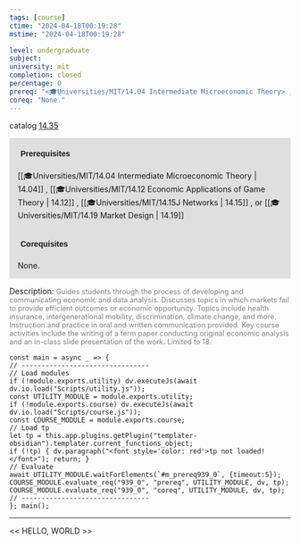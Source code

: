 ```yaml
---
tags: [course]
ctime: "2024-04-18T00:19:28"
mstime: "2024-04-18T00:19:28"

level: undergraduate
subject: 
university: mit
completion: closed
percentage: 0
prereq: "<🎓Universities/MIT/14.04 Intermediate Microeconomic Theory> , <🎓Universities/MIT/14.12 Economic Applications of Game Theory> , <🎓Universities/MIT/14.15J Networks> , or <🎓Universities/MIT/14.19 Market Design>"
coreq: "None."
---
```


catalog [14.35](http://student.mit.edu/catalog/m14a.html#14.35)

<span style="display: block; padding: 15px; background-color: rgb(100, 100, 100, 0.2);"><font id="m_prereq939_0" style="display: block; font-family: Arial, sans-serif; font-weight: bold; padding: 5px">Prerequisites</font><br><span id="prereq939_0">[[🎓Universities/MIT/14.04 Intermediate Microeconomic Theory | 14.04]] , [[🎓Universities/MIT/14.12 Economic Applications of Game Theory | 14.12]] , [[🎓Universities/MIT/14.15J Networks | 14.15]] , or [[🎓Universities/MIT/14.19 Market Design | 14.19]]</span></span>
<span style="display: block; padding: 15px; background-color: rgb(100, 100, 100, 0.2);"><font id="m_coreq939_0" style="display: block; font-family: Arial, sans-serif; font-weight: bold; padding: 5px">Corequisites</font><br><span id="coreq939_0">None.</span></span>

<font style="">Description:</font>
<font style="color: grey; font-size: 0.8rem;">Guides students through the process of developing and communicating economic and data analysis. Discusses topics in which markets fail to provide efficient outcomes or economic opportunity. Topics include health insurance, intergenerational mobility, discrimination, climate change, and more. Instruction and practice in oral and written communication provided. Key course activities include the writing of a term paper conducting original economic analysis and an in-class slide presentation of the work. Limited to 18.</font>

```dataviewjs
const main = async _ => {
// --------------------------------
// Load modules
if (!module.exports.utility) dv.executeJs(await dv.io.load("Scripts/utility.js"));
const UTILITY_MODULE = module.exports.utility;
if (!module.exports.course) dv.executeJs(await dv.io.load("Scripts/course.js"));
const COURSE_MODULE = module.exports.course;
// Load tp
let tp = this.app.plugins.getPlugin("templater-obsidian").templater.current_functions_object;
if (!tp) { dv.paragraph("<font style='color: red'>tp not loaded!</font>"); return; }
// Evaluate
await UTILITY_MODULE.waitForElements(`#m_prereq939_0`, {timeout:5});
COURSE_MODULE.evaluate_req("939_0", "prereq", UTILITY_MODULE, dv, tp);
COURSE_MODULE.evaluate_req("939_0", "coreq", UTILITY_MODULE, dv, tp);
// --------------------------------
}; main();
```

---

<< HELLO, WORLD >>
